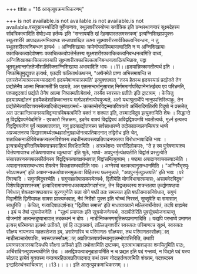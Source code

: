 +++
title = "16 आसृत्युपक्रमाधिकरणम्"

+++
is not available.is not available.is not available.is not available.वस्तुसामर्थ्यादिति पूर्वेणान्वयः, स्थूलशरीरस्योष्मा सर्वात्रिक इति ग्रन्थस्थानन्तरं सूक्ष्मदेहस्य र्सावत्रिकत्वादिति शेषोऽध्या हर्तव्यः इति "सन्तापयति खं देहमापादतलमस्तकम्' इत्यग्निशिखाप्रयुक्त्तः स्थूलशरीरे आपादतलमभिव्याप्तः सन्तापशब्दित ऊष्मा सूक्ष्मशरीरसार्वत्रिकत्वनिबन्धनः, न तु स्थूलशरीरत्वनिबन्धन इत्यर्थः । अग्निशिखायाः क्रमेणोपसंहियमाणत्वादिति न च अग्निशिखायाः क्काचित्कत्वादेवोष्मणः क्काचित्कत्वोपत्तेर्नतस्य सूक्ष्मशरीरक्काचित्कत्वनिबन्धनत्वमिति वाच्यं, अग्निशिखाक्काचित्कत्वस्यापि सूक्ष्मशरीरक्काचित्कत्वनिबन्धनत्वादित्यभिप्रायः, यद्वा भूतसूक्ष्मान्तर्गततेर्जोशातिरिक्त्ताग्निशिखाया अभावादिति भावः ।।11।।हृदयान्निष्क्रामतीत्यर्थ इति । निष्कमितुमुद्युक्त्त इत्यर्थः, एतदपि फलितार्थकथनम्, "अथैनमेते प्राणा अभिसमायन्ति स एतास्तेजोमात्रास्समभ्याददानो हृदयमेवान्वपाक्रामति' इत्युक्त्तत्वात् "तस्य हैतस्थ हृदयस्याग्रं प्रद्योतते तेन प्रद्योतेनैष आत्मा निष्कामती'ति पठ्यते, अत एतत्सन्दर्भानुसारात् निर्गममार्गापरिज्ञानेनांतर्हृदय एव परिभ्रमति, पश्चाद्वदयाग्रं प्रद्योते तेनैष आत्मा निष्कामतीत्येवार्थः, तस्यैव स्वरसतः प्रतीतेः इति द्रष्टव्यम् । केचित्तु हृदयाग्रपद्योतनं हृदयैकदेशान्निष्कान्तस्य मार्गप्रदर्शनायोपयुज्यते, अतो यथाश्रुतार्थेपि नानुपपत्तिरित्याहुः, तेन प्रद्योतेनेत्यादिवाक्यस्येत्यादिचोद्यस्याऽयमर्थः- उत्क्रान्तेरविद्वन्मात्रविषयत्वे अर्चिरादिगतिरपि विदुषो न प्रसजेत्, अत उत्क्रान्तिवचनस्याविद्वन्मात्रविषयत्वमिति वक्त्तं न शक्यत इति, तस्मादविदुष इत्युक्त्तमिति शेषः । सिद्धान्ते तु विद्वद्विषयमेवेदमिति - एवकारो भिन्नक्रमः, इदमेव वाक्यं विद्वद्विषयं अविद्वद्विषयमपि भवतीत्यर्थः, मूर्ध्न इत्यस्य विद्वद्विषयत्वेन पूर्वं व्याख्यातत्वात्, ननु हृदयप्रद्योतनस्य सर्वसाधारण्ये तदोकाग्रज्वलनमित्यत्र भाष्ये अप्रज्वलनस्य विद्यासामर्थ्यलब्धहार्दानुग्रहाधीनत्वप्रतिपादनात् तद्विरोध इति चेत्, शताधिकनाडीविवेचकज्वलनविशेषस्य तदधीनत्वपरत्वप्रतिपादनपरतया विरोधाभावादिति भावः । इत्यत्रार्थपुत्रवित्तविषयेषणात्रयराहित्यं विवक्षितमिति । अत्रार्थशब्दः स्वर्गादिलोकपरः, "ते ह स्म पुत्रेषणायाश्च वित्तेषणायाश्च लोकेषणायाश्च व्युत्थाया' इति श्रुतेः, भाष्ये- अपपुनर्मृत्यंक्षयतीति विद्वांसं प्रस्तुत्येति संसारतरणरूपफलकीर्तनस्य विद्वद्विषयत्वावक्षयंभावात् विद्वांसमित्युक्त्तम् । षष्ठ्या अपादानवाचकत्वाञ्चेति । अपादानरूपसम्बन्धस्य शेषत्वेन विवक्षासम्भवादिति भावः । अग्नेरषां भक्षकत्वानुसन्धानमिति । "अग्निर्वैभृस्युः सोऽपामन्नम्' इति अपामग्न्यन्नत्वोपासनमुकत्वा विहितस्य फलमुच्यते, "अपपुनर्मृत्युञ्जयति' इति भावः ।परे त्वित्यादि । सगुणविदुषश्चेति । सगुणब्रह्मोपासकस्येत्यर्थः, द्वितीयेति योगविभागात्समासः, असामवेदविदुषः' विशेषविदुषश्शास्त्रम्' इत्यादिरामायणमाधकाव्यप्रयोगदर्शनात्, तेन विद्वच्छब्दस्य शत्रन्ततया कृद्योगषष्ठ्या निषेधात् शेषलक्षणषष्ठयाश्च सुरणगुणेति सता योगे षष्ठी ततः समस्यत इति षष्ठीसमासनिषेधात्, सगुणं विद्वानीति द्वितीयापक्ष सामस प्राप्त्यम्भवात्, नैवं निर्देशो युक्त्त इति चोच्चं निरस्तं, सुष्सुषेति वा समासात् साधुरिति । केचित्, गत्यादिपाठदर्शनात् "द्वितीया समास' इति माधव्याख्याने मल्लिनार्थेनोक्तं, तदपि ग्राह्यमेव । इयं च तेषां सूत्रयोजनेति । "सूक्ष्मं प्रमाणतः इति सूत्रयोजनेत्यर्थः, तदापीतेरिति पूवर्सूत्रयोजनायान्तु योजनांशे अत्यन्तदूष्याभावात् तदकथनं न दोषः । नाडीनिष्क्रमणश्रुतिरूपप्रमाणादिति । यद्यपि परभाष्ये प्रमाणत इत्यस् परिमाणत इत्यर्थः प्रतीयते, एवं हि तद्याख्यानं, तल्लिङ्गशरीरं स्वरूपतः परिमाणत्च सूक्ष्मं, स्वरूपतः सौक्ष्म्य नायनस्य महतस्तेजस इव, भ्रसरेणारिव च परिमाणतः सौक्ष्म्यस, तथ परिमाणतस्सौक्ष्म्ात् नाडीसञ्चारोपपत्तिः, स्वरूपतस्सौक्ष्म्ात् अप्रतिपातपार्श्वस्थानुपलम्भोपपत्तिरिति, तथापि प्रमाणपरत्वारस्यादियधपि सौक्ष्ना प्रतीयते इति तथोक्तमिति द्रष्टव्यम्, मृतत्वाभावाशङ्का शमयितुमिति पाठः, अर्चिरादिगत्युपपत्त्यर्थमिति छेदः । अतद्विषयत्वादनुदाहायर्मिति न च प्रद्यत इति पदं गन्तव्यं, न विद्यते पदं यस्य सोऽपद इत्येवं युक्त्तस्य गन्तव्यरहितत्वप्रतिपादनात् कथं तस्य नोदाहर्तव्यत्वमिति शंख्यम्, पदशब्दस्य इन्द्रादिस्थंनवाचित्वात् ।।13।। ।। इति आसृत्युपक्रमाधिकरणम् ।।